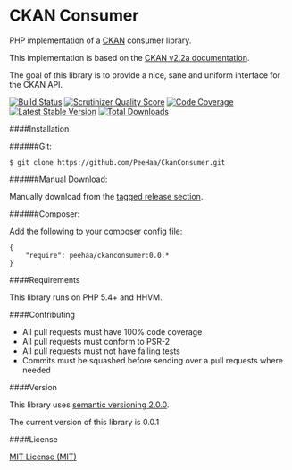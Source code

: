 CKAN Consumer
=============

PHP implementation of a [CKAN][ckan] consumer library.

This implementation is based on the [CKAN v2.2a documentation][docs].

The goal of this library is to provide a nice, sane and uniform interface for the CKAN API.

[![Build Status](https://travis-ci.org/PeeHaa/CkanConsumer.png?branch=master)](https://travis-ci.org/PeeHaa/CkanConsumer)
[![Scrutinizer Quality Score](https://scrutinizer-ci.com/g/PeeHaa/CkanConsumer/badges/quality-score.png?s=0cd9615b17c03cdb25b0129e4385b224ed2bac21)](https://scrutinizer-ci.com/g/PeeHaa/CkanConsumer/)
[![Code Coverage](https://scrutinizer-ci.com/g/PeeHaa/CkanConsumer/badges/coverage.png?s=9c9e10105d5657cdbd7186f414f6b926473a8f5a)](https://scrutinizer-ci.com/g/PeeHaa/CkanConsumer/)
[![Latest Stable Version](https://poser.pugx.org/peehaa/ckanconsumer/v/stable.png)](https://packagist.org/packages/peehaa/ckanconsumer)
[![Total Downloads](https://poser.pugx.org/peehaa/ckanconsumer/downloads.png)](https://packagist.org/packages/peehaa/ckanconsumer)

####Installation

######Git:

    $ git clone https://github.com/PeeHaa/CkanConsumer.git

######Manual Download:

Manually download from the [tagged release section][tagged].

######Composer:

Add the following to your composer config file:

    {
        "require": peehaa/ckanconsumer:0.0.*
    }

####Requirements

This library runs on PHP 5.4+ and HHVM.

####Contributing

- All pull requests must have 100% code coverage
- All pull requests must conform to PSR-2
- All pull requests must not have failing tests
- Commits must be squashed before sending over a pull requests where needed

####Version

This library uses [semantic versioning 2.0.0][semver].

The current version of this library is 0.0.1

####License

[MIT License (MIT)][mit]

[ckan]: http://ckan.org/
[docs]: http://docs.ckan.org/en/latest/index.html
[tagged]: https://github.com/PeeHaa/CkanConsumer/releases
[semver]: http://semver.org/
[mit]: http://spdx.org/licenses/MIT
